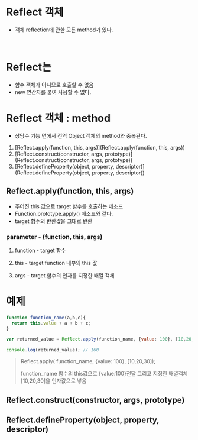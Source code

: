 # Reflect 객체

-  객체 reflection에 관한 모든 method가 있다.

   ​

# Reflect는

*  함수 객체가 아니므로 호출할 수 없음
*  new 연산자를 붙여 사용할 수 없다.



# Reflect 객체 : method

-  상당수 기능 면에서 전역 Object 객체의 method와 중복된다.



1. [Reflect.apply(function, this, args)](Reflect.apply(function, this, args))
2. [Reflect.construct(constructor, args, prototype)](Reflect.construct(constructor, args, prototype))
3. [Reflect.defineProperty(object, property, descriptor)](Reflect.defineProperty(object, property, descriptor))



## Reflect.apply(function, this, args)

-  주어진 this 값으로 target 함수를 호출하는 메소드
-  Function.prototype.apply() 메소드와 같다.
-  target 함수의 반환값을 그대로 반환



### parameter - (function, this, args)

1. function - target 함수


2. this - target function 내부의 this 값
3. args - target 함수의 인자를 지정한 배열 객체



# 예제

```javascript
function function_name(a,b,c){
  return this.value + a + b + c;
}

var returned_value = Reflect.apply(function_name, {value: 100}, [10,20,30]);

console.log(returned_value); // 160
```



>  Reflect.apply( function_name, {value: 100}, [10,20,30]);
>
>  function_name 함수의 this값으로 {value:100}전달 그리고 지정한 배열객체[10,20,30]을 인자값으로 넣음



## Reflect.construct(constructor, args, prototype)





## Reflect.defineProperty(object, property, descriptor)

